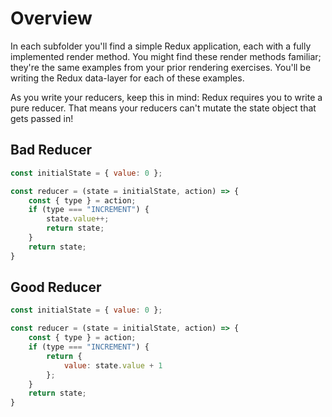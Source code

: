 # Overview


In each subfolder you'll find a simple Redux application, each with a fully implemented render method. You might find these render methods familiar; they're the same examples from your prior rendering exercises. You'll be writing the Redux data-layer for each of these examples. 

As you write your reducers, keep this in mind: Redux requires you to write a pure reducer. That means your reducers can't mutate the state object that gets passed in!

## Bad Reducer

```js
const initialState = { value: 0 };

const reducer = (state = initialState, action) => {
    const { type } = action;
    if (type === "INCREMENT") {
        state.value++;
        return state;
    }
    return state;
}
```

## Good Reducer

```js
const initialState = { value: 0 };

const reducer = (state = initialState, action) => {
    const { type } = action;
    if (type === "INCREMENT") {
        return {
            value: state.value + 1
        };
    }
    return state;
}
```
